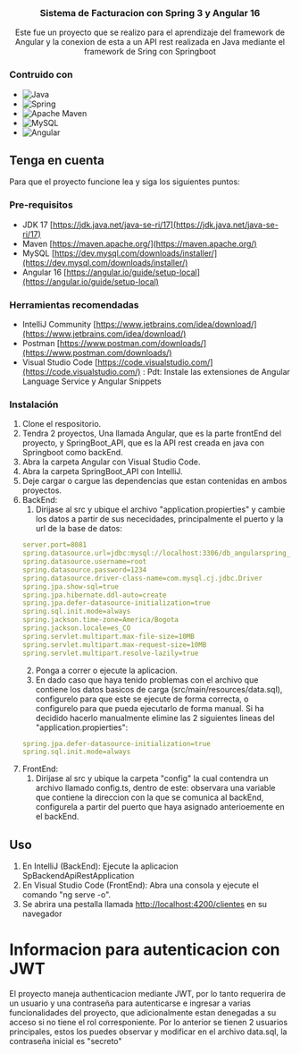 <br />
<div align="center">
<h3 align="center">Sistema de Facturacion con Spring 3 y Angular 16</h3>
  <p align="center">
    Este fue un proyecto que se realizo para el aprendizaje del framework de Angular y la conexion de esta a un API rest realizada en Java mediante el framework de Sring con Springboot
  </p>
</div>

### Contruido con

* ![Java](https://img.shields.io/badge/java-%23ED8B00.svg?style=for-the-badge&logo=java&logoColor=white)
* ![Spring](https://img.shields.io/badge/Spring-6DB33F?style=for-the-badge&logo=spring&logoColor=white)
* ![Apache Maven](https://img.shields.io/badge/Maven-C71A36?style=for-the-badge&logo=Apache%20Maven&logoColor=white)
* ![MySQL](https://img.shields.io/badge/MySQL-00000F?style=for-the-badge&logo=mysql&logoColor=white)
* ![Angular](https://img.shields.io/badge/angular-%23DD0031.svg?style=for-the-badge&logo=angular&logoColor=white)

<!-- Tenga en cuenta -->
## Tenga en cuenta

Para que el proyecto funcione lea y siga los siguientes puntos:

### Pre-requisitos

* JDK 17 [https://jdk.java.net/java-se-ri/17](https://jdk.java.net/java-se-ri/17)
* Maven [https://maven.apache.org/](https://maven.apache.org/)
* MySQL [https://dev.mysql.com/downloads/installer/](https://dev.mysql.com/downloads/installer/)
* Angular 16 [https://angular.io/guide/setup-local](https://angular.io/guide/setup-local)

### Herramientas recomendadas
* IntelliJ Community [https://www.jetbrains.com/idea/download/](https://www.jetbrains.com/idea/download/)
* Postman [https://www.postman.com/downloads/](https://www.postman.com/downloads/)
* Visual Studio Code [https://code.visualstudio.com/](https://code.visualstudio.com/) : Pdt: Instale las extensiones de Angular Language Service y Angular Snippets

### Instalación

1. Clone el respositorio.
2. Tendra 2 proyectos, Una llamada Angular, que es la parte frontEnd del proyecto, y SpringBoot_API, que es la API rest creada en java con Springboot como backEnd.
3. Abra la carpeta Angular con Visual Studio Code.
4. Abra la carpeta SpringBoot_API con IntelliJ.
5. Deje cargar o cargue las dependencias que estan contenidas en ambos proyectos.
6. BackEnd:
    1. Dirijase al src y ubique el archivo "application.propierties" y cambie los datos a partir de sus nececidades, principalmente el puerto y la url de la base de datos:
    ```yml
    server.port=8081
    spring.datasource.url=jdbc:mysql://localhost:3306/db_angularspring_backend
    spring.datasource.username=root
    spring.datasource.password=1234
    spring.datasource.driver-class-name=com.mysql.cj.jdbc.Driver
    spring.jpa.show-sql=true
    spring.jpa.hibernate.ddl-auto=create
    spring.jpa.defer-datasource-initialization=true
    spring.sql.init.mode=always
    spring.jackson.time-zone=America/Bogota
    spring.jackson.locale=es_CO
    spring.servlet.multipart.max-file-size=10MB
    spring.servlet.multipart.max-request-size=10MB
    spring.servlet.multipart.resolve-lazily=true
    ```
    2. Ponga a correr o ejecute la aplicacion.
    3. En dado caso que haya tenido problemas con el archivo que contiene los datos basicos de carga (src/main/resources/data.sql), configurelo para que este se ejecute de forma correcta, o configurelo para que pueda ejecutarlo de forma manual. Si ha decidido hacerlo manualmente elimine las 2 siguientes lineas del "application.propierties":
    ```yml
    spring.jpa.defer-datasource-initialization=true
    spring.sql.init.mode=always
    ```
7. FrontEnd:
    1. Dirijase al src y ubique la carpeta "config" la cual contendra un archivo llamado config.ts, dentro de este: observara una variable que contiene la direccion con la que se comunica al backEnd, configurela a partir del puerto que haya asignado anterioemente en el backEnd.


<!-- Uso -->
## Uso

1. En IntelliJ (BackEnd): Ejecute la aplicacion SpBackendApiRestApplication
2. En Visual Studio Code (FrontEnd): Abra una consola y ejecute el comando "ng serve -o".
3. Se abrira una pestalla llamada [http://localhost:4200/clientes](http://localhost:4200/clientes) en su navegador

# Informacion para autenticacion con JWT

El proyecto maneja authenticacion mediante JWT, por lo tanto requerira de un usuario y una contraseña para autenticarse e ingresar a varias funcionalidades del proyecto, que adicionalmente estan denegadas a su acceso si no tiene el rol corresponiente. Por lo anterior se tienen 2 usuarios principales, estos los puedes observar y modificar en el archivo data.sql, la contraseña inicial es "secreto"

